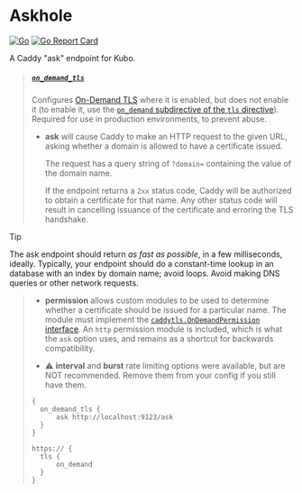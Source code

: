 # Askhole

[![Go](https://github.com/NatoBoram/askhole/actions/workflows/go.yaml/badge.svg)](https://github.com/NatoBoram/askhole/actions/workflows/go.yaml)
[![Go Report Card](https://goreportcard.com/badge/github.com/NatoBoram/askhole)](https://goreportcard.com/report/github.com/NatoBoram/askhole)

A Caddy "ask" endpoint for Kubo.

> ##### [`on_demand_tls`](https://caddyserver.com/docs/caddyfile/options#on-demand-tls)
>
> Configures [On-Demand TLS](https://caddyserver.com/docs/automatic-https#on-demand-tls) where it is enabled, but does not enable it (to enable it, use the [`on_demand` subdirective of the `tls` directive](https://caddyserver.com/docs/caddyfile/directives/tls#syntax)). Required for use in production environments, to prevent abuse.
>
> - **ask** will cause Caddy to make an HTTP request to the given URL, asking whether a domain is allowed to have a certificate issued.
>
>   The request has a query string of `?domain=` containing the value of the domain name.
>
>   If the endpoint returns a `2xx` status code, Caddy will be authorized to obtain a certificate for that name. Any other status code will result in cancelling issuance of the certificate and erroring the TLS handshake.

> [!TIP]
>
> The ask endpoint should return _as fast as possible_, in a few milliseconds, ideally. Typically, your endpoint should do a constant-time lookup in an database with an index by domain name; avoid loops. Avoid making DNS queries or other network requests.

> - **permission** allows custom modules to be used to determine whether a certificate should be issued for a particular name. The module must implement the [`caddytls.OnDemandPermission` interface](https://pkg.go.dev/github.com/caddyserver/caddy/v2/modules/caddytls#OnDemandPermission). An `http` permission module is included, which is what the `ask` option uses, and remains as a shortcut for backwards compatibility.
>
> - ⚠️ **interval** and **burst** rate limiting options were available, but are NOT recommended. Remove them from your config if you still have them.
>
> ```caddy
> {
> 	on_demand_tls {
> 		ask http://localhost:9123/ask
> 	}
> }
>
> https:// {
> 	tls {
> 		on_demand
> 	}
> }
> ```
